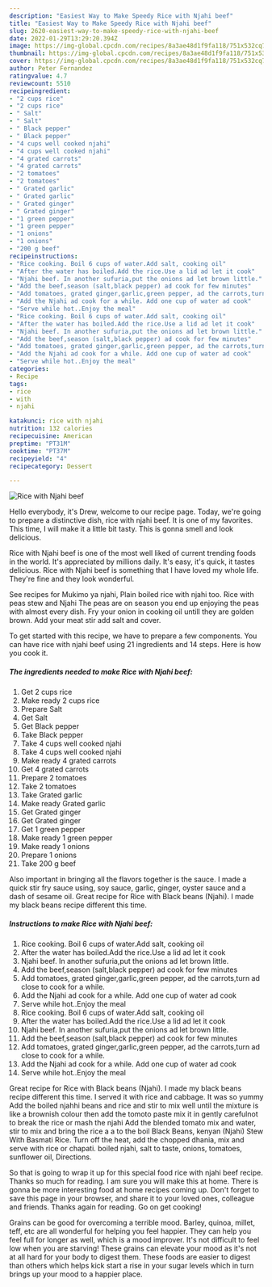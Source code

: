 ```yaml
---
description: "Easiest Way to Make Speedy Rice with Njahi beef"
title: "Easiest Way to Make Speedy Rice with Njahi beef"
slug: 2620-easiest-way-to-make-speedy-rice-with-njahi-beef
date: 2022-01-29T13:29:20.394Z
image: https://img-global.cpcdn.com/recipes/8a3ae48d1f9fa118/751x532cq70/rice-with-njahi-beef-recipe-main-photo.jpg
thumbnail: https://img-global.cpcdn.com/recipes/8a3ae48d1f9fa118/751x532cq70/rice-with-njahi-beef-recipe-main-photo.jpg
cover: https://img-global.cpcdn.com/recipes/8a3ae48d1f9fa118/751x532cq70/rice-with-njahi-beef-recipe-main-photo.jpg
author: Peter Fernandez
ratingvalue: 4.7
reviewcount: 5510
recipeingredient:
- "2 cups rice"
- "2 cups rice"
- " Salt"
- " Salt"
- " Black pepper"
- " Black pepper"
- "4 cups well cooked njahi"
- "4 cups well cooked njahi"
- "4 grated carrots"
- "4 grated carrots"
- "2 tomatoes"
- "2 tomatoes"
- " Grated garlic"
- " Grated garlic"
- " Grated ginger"
- " Grated ginger"
- "1 green pepper"
- "1 green pepper"
- "1 onions"
- "1 onions"
- "200 g beef"
recipeinstructions:
- "Rice cooking. Boil 6 cups of water.Add salt, cooking oil"
- "After the water has boiled.Add the rice.Use a lid ad let it cook"
- "Njahi beef. In another sufuria,put the onions ad let brown little."
- "Add the beef,season (salt,black pepper) ad cook for few minutes"
- "Add tomatoes, grated ginger,garlic,green pepper, ad the carrots,turn ad close to cook for a while."
- "Add the Njahi ad cook for a while. Add one cup of water ad cook"
- "Serve while hot..Enjoy the meal"
- "Rice cooking. Boil 6 cups of water.Add salt, cooking oil"
- "After the water has boiled.Add the rice.Use a lid ad let it cook"
- "Njahi beef. In another sufuria,put the onions ad let brown little."
- "Add the beef,season (salt,black pepper) ad cook for few minutes"
- "Add tomatoes, grated ginger,garlic,green pepper, ad the carrots,turn ad close to cook for a while."
- "Add the Njahi ad cook for a while. Add one cup of water ad cook"
- "Serve while hot..Enjoy the meal"
categories:
- Recipe
tags:
- rice
- with
- njahi

katakunci: rice with njahi 
nutrition: 132 calories
recipecuisine: American
preptime: "PT31M"
cooktime: "PT37M"
recipeyield: "4"
recipecategory: Dessert

---
```



![Rice with Njahi beef](https://img-global.cpcdn.com/recipes/8a3ae48d1f9fa118/751x532cq70/rice-with-njahi-beef-recipe-main-photo.jpg)

Hello everybody, it's Drew, welcome to our recipe page. Today, we're going to prepare a distinctive dish, rice with njahi beef. It is one of my favorites. This time, I will make it a little bit tasty. This is gonna smell and look delicious.

Rice with Njahi beef is one of the most well liked of current trending foods in the world. It's appreciated by millions daily. It's easy, it's quick, it tastes delicious. Rice with Njahi beef is something that I have loved my whole life. They're fine and they look wonderful.

See recipes for Mukimo ya njahi, Plain boiled rice with njahi too. Rice with peas stew and Njahi The peas are on season you end up enjoying the peas with almost every dish. Fry your onion in cooking oil untill they are golden brown. Add your meat stir add salt and cover.


To get started with this recipe, we have to prepare a few components. You can have rice with njahi beef using 21 ingredients and 14 steps. Here is how you cook it.

<!--inarticleads1-->

##### The ingredients needed to make Rice with Njahi beef:

1. Get 2 cups rice
1. Make ready 2 cups rice
1. Prepare  Salt
1. Get  Salt
1. Get  Black pepper
1. Take  Black pepper
1. Take 4 cups well cooked njahi
1. Take 4 cups well cooked njahi
1. Make ready 4 grated carrots
1. Get 4 grated carrots
1. Prepare 2 tomatoes
1. Take 2 tomatoes
1. Take  Grated garlic
1. Make ready  Grated garlic
1. Get  Grated ginger
1. Get  Grated ginger
1. Get 1 green pepper
1. Make ready 1 green pepper
1. Make ready 1 onions
1. Prepare 1 onions
1. Take 200 g beef


Also important in bringing all the flavors together is the sauce. I made a quick stir fry sauce using, soy sauce, garlic, ginger, oyster sauce and a dash of sesame oil. Great recipe for Rice with Black beans (Njahi). I made my black beans recipe different this time. 

<!--inarticleads2-->

##### Instructions to make Rice with Njahi beef:

1. Rice cooking. Boil 6 cups of water.Add salt, cooking oil
1. After the water has boiled.Add the rice.Use a lid ad let it cook
1. Njahi beef. In another sufuria,put the onions ad let brown little.
1. Add the beef,season (salt,black pepper) ad cook for few minutes
1. Add tomatoes, grated ginger,garlic,green pepper, ad the carrots,turn ad close to cook for a while.
1. Add the Njahi ad cook for a while. Add one cup of water ad cook
1. Serve while hot..Enjoy the meal
1. Rice cooking. Boil 6 cups of water.Add salt, cooking oil
1. After the water has boiled.Add the rice.Use a lid ad let it cook
1. Njahi beef. In another sufuria,put the onions ad let brown little.
1. Add the beef,season (salt,black pepper) ad cook for few minutes
1. Add tomatoes, grated ginger,garlic,green pepper, ad the carrots,turn ad close to cook for a while.
1. Add the Njahi ad cook for a while. Add one cup of water ad cook
1. Serve while hot..Enjoy the meal


Great recipe for Rice with Black beans (Njahi). I made my black beans recipe different this time. I served it with rice and cabbage. It was so yummy Add the boiled njahhi beans and rice and stir to mix well until the mixture is like a brownish colour then add the tomoto paste mix it in gently carefulnot to break the rice or mash the njahi Add the blended tomato mix and water, stir to mix and bring the rice a a to the boil Black Beans, kenyan (Njahi) Stew With Basmati Rice. Turn off the heat, add the chopped dhania, mix and serve with rice or chapati. boiled njahi, salt to taste, onions, tomatoes, sunflower oil, Directions. 

So that is going to wrap it up for this special food rice with njahi beef recipe. Thanks so much for reading. I am sure you will make this at home. There is gonna be more interesting food at home recipes coming up. Don't forget to save this page in your browser, and share it to your loved ones, colleague and friends. Thanks again for reading. Go on get cooking!

Grains can be good for overcoming a terrible mood. Barley, quinoa, millet, teff, etc are all wonderful for helping you feel happier. They can help you feel full for longer as well, which is a mood improver. It's not difficult to feel low when you are starving! These grains can elevate your mood as it's not at all hard for your body to digest them. These foods are easier to digest than others which helps kick start a rise in your sugar levels which in turn brings up your mood to a happier place.
